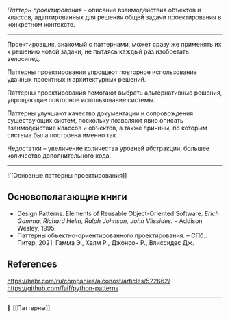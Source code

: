 *Паттерн проектирования* – описание взаимодействия объектов и классов, адаптированных для решения общей задачи проектирования в конкретном контексте.

----
Проектировщик, знакомый с паттернами, может сразу же применять их к решению новой задачи, не пытаясь каждый раз изобретать велосипед.

Паттерны проектирования упрощают повторное использование удачных проектных и архитектурных решений.

Паттерны проектирования помогают выбрать альтернативные решения, упрощающие повторное использование системы.

Паттерны улучшают качество документации и сопровождения существующих систем, поскольку позволяют явно описать взаимодействие классов и объектов, а также причины, по которым система была построена именно так.

Недостатки – увеличение количества уровней абстракции, большее количество дополнительного кода.

----
![[Основные паттерны проектирования]]
## Основополагающие книги
- Design Patterns. Elements of Reusable Object-Oriented Software. *Erich Gamma, Richard Helm, Ralph Johnson, John Vlissides.* – Addison Wesley, 1995.
- Паттерны объектно-ориентированного проектирования. – СПб.: Питер, 2021. Гамма Э., Хелм Р., Джонсон Р., Влиссидес Дж.
## References
https://habr.com/ru/companies/alconost/articles/522662/
https://github.com/faif/python-patterns

----
📂 [[Паттерны]]